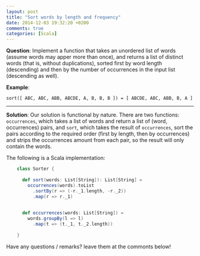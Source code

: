 ```yaml
---
layout: post
title: "Sort words by length and frequency"
date: 2014-12-03 19:32:20 +0200
comments: true
categories: [Scala]
---
```


**Question**: Implement a function that takes an unordered list of words (assume words may apper more than once), 
and returns a list of distinct words (that is, without duplications), sorted first by word 
length (descending) and then by the number of occurrences in the input list (descending as well).

**Example**: 

    sort([ ABC, ABC, ABB, ABCDE, A, B, B, B ]) = [ ABCDE, ABC, ABB, B, A ]
<!--more-->
---

**Solution**: Our solution is functional by nature. There are two functions: ```occurrences```, which takes a list of words and return a list of (word, occurrences)
pairs, and ```sort```, which takes the result of ```occurrences```, sort the pairs according to the required order (first by length, then by occurrences) and strips
the occurrences amount from each pair, so the result will only contain the words.

The following is a Scala implementation:

``` Scala
    class Sorter {
    
      def sort(words: List[String]): List[String] = 
        occurrences(words).toList
          .sortBy(r => (-r._1.length, -r._2))
          .map(r => r._1)
      
    
      def occurrences(words: List[String]) = 
        words.groupBy(l => l)
          .map(t => (t._1, t._2.length))
    
    }
```

Have any questions / remarks? leave them at the commonts below!
